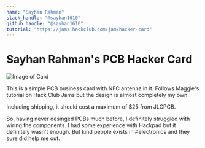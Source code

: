 ```yaml
---
name: "Sayhan Rahman"
slack_handle: "@sayhan1610"
github_handle: "@sayhan1610"
tutorial: "https://jams.hackclub.com/jam/hacker-card"
---
```


# Sayhan Rahman's PCB Hacker Card
![Image of Card](https://github.com/sayhan1610/HackerCard/blob/main/projects/sayhan_rahman/card.gif?raw=true)

This is a simple PCB business card with NFC antenna in it. Follows Maggie's tutorial on Hack Club Jams but the design is almost completely my own.

Including shipping, it should cost a maximum of $25 from JLCPCB.

So, having never desinged PCBs much before, I definitely struggled with wiring the components. I had some experience with Hackpad but it definitely wasn't enough. But kind people exists in #electronics and they sure did help me out.
